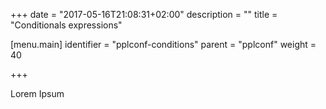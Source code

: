 +++
date = "2017-05-16T21:08:31+02:00"
description = ""
title = "Conditionals expressions"

[menu.main]
identifier = "pplconf-conditions"
parent = "pplconf"
weight = 40

+++

Lorem Ipsum
